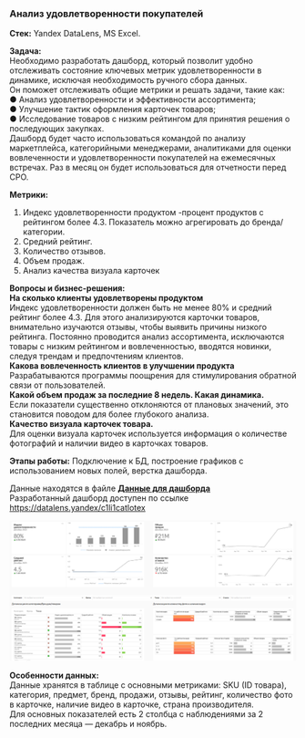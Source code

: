 ### Анализ удовлетворенности покупателей  

**Стек:** Yandex DataLens, MS Excel.  

**Задача:**  
Необходимо разработать дашборд, который позволит удобно отслеживать состояние ключевых метрик удовлетворенности в динамике, исключая необходимость ручного сбора данных.  
Он поможет отслеживать общие метрики и решать задачи, такие как:   
● Анализ удовлетворенности и эффективности ассортимента;   
● Улучшение тактик оформления карточек товаров;   
● Исследование товаров с низким рейтингом для принятия решения о последующих закупках.  
Дашборд будет часто использоваться командой по анализу маркетплейса, категорийными менеджерами, аналитиками для оценки вовлеченности и удовлетворенности покупателей на ежемесячных встречах. Раз в месяц он будет использоваться для отчетности перед CPO.   

**Метрики:**  
1. Индекс удовлетворенности продуктом -процент продуктов с рейтингом более 4.3. Показатель можно агрегировать до бренда/категории.   
2. Средний рейтинг.   
3. Количество отзывов.   
4. Объем продаж.   
5. Анализ качества визуала карточек
 
**Вопросы и бизнес-решения:**  
**На сколько клиенты удовлетворены продуктом**   
Индекс удовлетворенности должен быть не менее 80% и средний рейтинг более 4.3. Для этого анализируются карточки товаров, внимательно изучаются отзывы, чтобы выявить причины низкого рейтинга. Постоянно проводится анализ ассортимента, исключаются товары с низким рейтингом и вовлеченностью, вводятся новинки, следуя трендам и предпочтениям клиентов.  
**Какова вовлеченность клиентов в улучшении продукта**    
Разрабатываются программы поощрения для стимулирования обратной связи от пользователей.   
**Какой объем продаж за последние 8 недель. Какая динамика.**  
Если показатели существенно отклоняются от плановых значений, это становится поводом для более глубокого анализа.  
**Качество визуала карточек товара.**  
Для оценки визуала карточек используется информация о количестве фотографий и наличии видео в карточках товаров.  

**Этапы работы:**
Подключение к БД, построение графиков с использованием новых полей, верстка дашборда.  

Данные находятся в файле **[Данные для дашборда](https://disk.yandex.ru/i/DN0b9fpzFKrABg)**  
Разработанный дашборд доступен по ссылке https://datalens.yandex/c1li1catlotex  

![скриншот](скриншот_дашборда_1.png)

**Особенности данных:**  
Данные хранятся в таблице с основными метриками: SKU (ID товара), категория, предмет, бренд, продажи, отзывы, рейтинг, количество фото в карточке, наличие видео в карточке, страна производителя.  
Для основных показателей есть 2 столбца с наблюдениями за 2 последних месяца — декабрь и ноябрь.  


